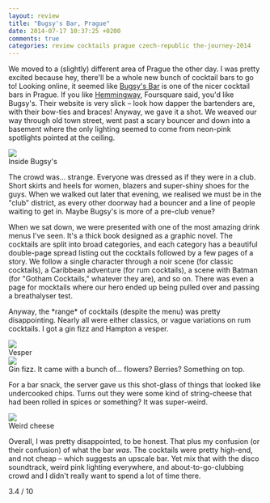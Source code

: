 ```yaml
---
layout: review
title: "Bugsy's Bar, Prague"
date: 2014-07-17 10:37:25 +0200
comments: true
categories: review cocktails prague czech-republic the-journey-2014
---
```


<div itemprop="description">
  <p>We moved to a (slightly) different area of Prague the other day. I was pretty excited because hey, there'll be a whole new bunch of cocktail bars to go to! Looking online, it seemed like <a href="http://www.bugsysbar.cz/"><span itemprop="itemreviewed">Bugsy's Bar</span></a> is one of the nicer cocktail bars in Prague. If you like <a href="/blog/2014/06/20/hemingway-bar-prague">Hemmingway</a>, Foursquare said, you'd like Bugsy's. Their website is very slick – look how dapper the bartenders are, with their bow-ties and braces! Anyway, we gave it a shot. We weaved our way through old town street, went past a scary bouncer and down into a basement where the only lighting seemed to come from neon-pink spotlights pointed at the ceiling.</p>

  <div class="img">
    <a href="{{ root_url }}/images/the-journey/prague/cocktails/bugsys-interior.jpg">
      <img src="/images/the-journey/prague/cocktails/bugsys-interior.jpg">
    </a>
    <div class="alt">Inside Bugsy's</div>
  </div>

  <p>The crowd was... strange. Everyone was dressed as if they were in a club. Short skirts and heels for women, blazers and super-shiny shoes for the guys. When we walked out later that evening, we realised we must be in the "club" district, as every other doorway had a bouncer and a line of people waiting to get in. Maybe Bugsy's is more of a pre-club venue?</p>

  <p>When we sat down, we were presented with one of the most amazing drink menus I've seen. It's a thick book designed as a graphic novel. The cocktails are split into broad categories, and each category has a beautiful double-page spread listing out the cocktails followed by a few pages of a story. We follow a single character through a noir scene (for classic cocktails), a Caribbean adventure (for rum cocktails), a scene with Batman (for "Gotham Cocktails," whatever they are), and so on. There was even a page for mocktails where our hero ended up being pulled over and passing a breathalyser test.</p>

  <p>Anyway, the *range* of cocktails (despite the menu) was pretty disappointing. Nearly all were either classics, or vague variations on rum cocktails. I got a gin fizz and Hampton a vesper.</p>

  <div class="img">
    <a href="{{ root_url }}/images/the-journey/prague/cocktails/bugsys-vesper.jpg">
      <img src="/images/the-journey/prague/cocktails/bugsys-vesper.jpg">
    </a>
    <div class="alt">Vesper</div>
  </div>

  <div class="img">
    <a href="{{ root_url }}/images/the-journey/prague/cocktails/bugsys-ginfizz.jpg">
      <img src="/images/the-journey/prague/cocktails/bugsys-ginfizz.jpg">
    </a>
    <div class="alt">Gin fizz. It came with a bunch of... flowers? Berries? Something on top.</div>
  </div>

  <p>For a bar snack, the server gave us this shot-glass of things that looked like undercooked chips. Turns out they were some kind of string-cheese that had been rolled in spices or something? It was super-weird.</p>

  <div class="img">
    <a href="{{ root_url }}/images/the-journey/prague/cocktails/bugsys-cheese.jpg">
      <img src="/images/the-journey/prague/cocktails/bugsys-cheese.jpg">
    </a>
    <div class="alt">Weird cheese</div>
  </div>

  <p><span itemprop="summary">Overall, I was pretty disappointed, to be honest. That plus my confusion (or their confusion) of what the bar <em>was</em>. The cocktails were pretty high-end, and not cheap – which suggests an upscale bar. Yet mix that with the disco soundtrack, weird pink lighting everywhere, and about-to-go-clubbing crowd and I didn't really want to spend a lot of time there.</span></p>

  <p class="score">
    <span itemprop="rating" itemscope itemtype="http://data-vocabulary.org/Rating">
      <span itemprop="value">3.4</span> 
      <meta itemprop="best" content="10"/> / 10
    </span> 
  </p>

</div>